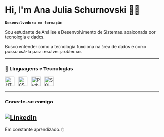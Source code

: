 # Hi, I'm Ana Julia Schurnovski 👋🏼

**`Desenvolvedora em formação `** 

Sou estudante de Análise e Desenvolvimento de Sistemas, apaixonada por tecnologia e dados. 

Busco entender como a tecnologia funciona na área de dados e como posso usá-la para resolver problemas.


   
---

### 🎲 Linguagens e Tecnologias 

<img 
    align="left" 
    alt="HTML"
    title="HTML" 
    width="30px" 
    style="padding-right: 10px;" 
    src="https://cdn.jsdelivr.net/gh/devicons/devicon@latest/icons/html5/html5-original.svg" 
/>
<img 
    align="left" 
    alt="CSS" 
    title="CSS"
    width="30px" 
    style="padding-right: 10px;" 
    src="https://cdn.jsdelivr.net/gh/devicons/devicon@latest/icons/css3/css3-original.svg" 
/>
<img 
    align="left" 
    alt="Python" 
    title="Python"
    width="30px" 
    style="padding-right: 10px;" 
    src="https://cdn.jsdelivr.net/gh/devicons/devicon@latest/icons/python/python-original.svg" 
/>
<img 
    align="left" 
    alt="SQL" 
    title="SQL"
    width="30px" 
    style="padding-right: 10px;"
    src="https://cdn.jsdelivr.net/gh/devicons/devicon@latest/icons/mysql/mysql-original.svg"
/>

          
<br/>
<br/>

---

### Conecte-se comigo 
[![LinkedIn](https://img.shields.io/badge/LinkedIn-blue?style=for-the-badge&logo=linkedin)](https://www.linkedin.com/in/anajschurnovski)
-
Em constante aprendizado. 🖱️
